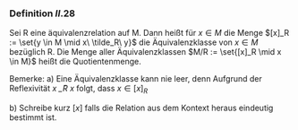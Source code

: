 ### Definition $II.28$
Sei R eine äquivalenzrelation auf M. Dann heißt für $x \in M$ die Menge 
$[x]_R := \set{y \in M \mid x\ \tilde_R\ y}$
die Äquivalenzklasse von $x \in M$ bezüglich R. 
Die Menge aller Äquivalenzklassen $M/R := \set{[x]_R \mid x \in M}$ heißt die Quotientenmenge.

Bemerke:
a) Eine Äquivalenzklasse kann nie leer, denn Aufgrund der Reflexivität $x\ \tilde_R\ x$ folgt, dass $x \in [x]_R$

b) Schreibe kurz $[x]$ falls die Relation aus dem Kontext heraus eindeutig bestimmt ist.

